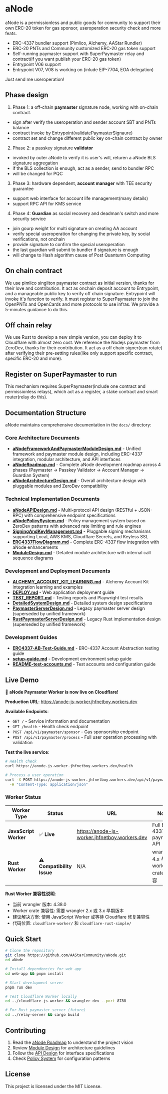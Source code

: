 # aNode
aNode is a permissionless and public goods for community to support their own ERC-20 token for gas sponsor, useroperation security check and more feats.

- ERC-4337 bundler support (Pimlico, Alchemy, AAStar Rundler)
- ERC-20 PNTs and Community customized ERC-20 gas token support
- Self-running paymaster support with SuperPaymaster relay and contract(if you want publish your ERC-20 gas token)
- Entrypoint V06 support
- Entrypoint V07, V08 is working on (inlude EIP-7704, EOA delegation)

Just send me useroperation!

## Phase design
1. Phase 1: a off-chain **paymaster** signature node, working with on-chain contract.
  - sign after verify the useroperation and sender account SBT and PNTs balance
  - contract invoke by Entrypoint(validatePaymasterSignaure)
  - contract set and change different public key on-chain contract by owner
2. Phase 2: a passkey signature **validator**
  - invoked by outer aNode to verify it is user's will, returen a aNode BLS signature aggregation
  - if the BLS collection is enough, act as a sender, send to bundler RPC
  - will be changed for PQC
3. Phase 3: hardware dependent, **account manager** with TEE security guarantee
  - support web interface for account life management(many details)
  - support RPC API for KMS service
4. Phase 4: **Guardian** as social recovery and deadman's switch and more security service
  - join gourp weight for multi signature on creating AA account
  - verify special useroperation for changing the private key, by social verifications, not onchain
  - provide signature to confirm the special useroperation
  - the last guardian will submit to bundler if signature is enough
  - will change to Hash algorithm cause of Post Quantumn Computing


## On chain contract
We use pimlico singliton paymaster contract as initial version, thanks for their love and contribution.
It act as onchain deposit account to Entrypoint, and a manageable public key to verify off chain signature.
Entrypoint will invoke it's function to verify.
It must register to SuperPaymaster to join the OpenPNTs and OpenCards and more protocols to use infras.
We provide a 5-minutes guidance to do this.

## Off chain relay
We use Rust to develop a new simple version, you can deploy it to Cloudflare with almost zero cost.
We reference the Nodejs paymaster from ZeroDev, thanks for their contribution.
It act as a off chain signer(can rotate) after verifying their pre-setting rules(like only support specific contract, specific ERC-20 and more).

## Register on SuperPaymaster to run
This mechanism requires SuperPaymaster(include one contract and permissionless relays), which act as a register, a stake contract and smart router(relay do this).

## Documentation Structure

aNode maintains comprehensive documentation in the `docs/` directory:

### Core Architecture Documents
- **[aNodeFrameworkAndPaymasterModuleDesign.md](docs/aNodeFrameworkAndPaymasterModuleDesign.md)** - Unified framework and paymaster module design, including ERC-4337 integration, modular architecture, and API interfaces
- **[aNodeRoadmap.md](docs/aNodeRoadmap.md)** - Complete aNode development roadmap across 4 phases (Paymaster → Passkey Validator → Account Manager → Guardian System)
- **[aNodeArchitectureDesign.md](docs/aNodeArchitectureDesign.md)** - Overall architecture design with pluggable modules and ZeroDev compatibility

### Technical Implementation Documents
- **[aNodeAPIDesign.md](docs/aNodeAPIDesign.md)** - Multi-protocol API design (RESTful + JSON-RPC) with comprehensive endpoint specifications
- **[aNodePolicySystem.md](docs/aNodePolicySystem.md)** - Policy management system based on ZeroDev patterns with advanced rate limiting and rule engines
- **[SigningAndKeyManagement.md](docs/SigningAndKeyManagement.md)** - Pluggable signing mechanisms supporting Local, AWS KMS, Cloudflare Secrets, and Keyless SSL
- **[ERC4337FlowDiagram.md](docs/ERC4337FlowDiagram.md)** - Complete ERC-4337 flow integration with aNode enhancements
- **[ModuleDesign.md](docs/ModuleDesign.md)** - Detailed module architecture with internal call sequence diagrams

### Development and Deployment Documents
- **[ALCHEMY_ACCOUNT_KIT_LEARNING.md](docs/ALCHEMY_ACCOUNT_KIT_LEARNING.md)** - Alchemy Account Kit integration learning and examples
- **[DEPLOY.md](docs/DEPLOY.md)** - Web application deployment guide
- **[TEST_REPORT.md](docs/TEST_REPORT.md)** - Testing reports and Playwright test results
- **[DetailedSystemDesign.md](docs/DetailedSystemDesign.md)** - Detailed system design specifications
- **[PaymasterServerDesign.md](docs/PaymasterServerDesign.md)** - Legacy paymaster server design (superseded by unified framework)
- **[RustPaymasterServerDesign.md](docs/RustPaymasterServerDesign.md)** - Legacy Rust implementation design (superseded by unified framework)

### Development Guides
- **[ERC4337-AB-Test-Guide.md](docs/ERC4337-AB-Test-Guide.md)** - ERC-4337 Account Abstraction testing guide
- **[setup-guide.md](docs/setup-guide.md)** - Development environment setup guide
- **[README-test-accounts.md](docs/README-test-accounts.md)** - Test accounts and configuration guide

## Live Demo

🚀 **aNode Paymaster Worker is now live on Cloudflare!**

**Production URL**: https://anode-js-worker.jhfnetboy.workers.dev

**Available Endpoints**:
- `GET /` - Service information and documentation
- `GET /health` - Health check endpoint
- `POST /api/v1/paymaster/sponsor` - Gas sponsorship endpoint
- `POST /api/v1/paymaster/process` - Full user operation processing with validation

**Test the live service**:
```bash
# Health check
curl https://anode-js-worker.jhfnetboy.workers.dev/health

# Process a user operation
curl -X POST https://anode-js-worker.jhfnetboy.workers.dev/api/v1/paymaster/process \
  -H "Content-Type: application/json"
```

### Worker Status

| Worker Type | Status | URL | Notes |
|-------------|--------|-----|-------|
| **JavaScript Worker** | ✅ **Live** | https://anode-js-worker.jhfnetboy.workers.dev | Full ERC-4337 paymaster API |
| **Rust Worker** | ⚠️ **Compatibility Issue** | N/A | wrangler 4.x 与 worker crate 不兼容 |

**Rust Worker 兼容性说明**:
- 当前 wrangler 版本: 4.38.0
- Worker crate 兼容性: 需要 wrangler 2.x 或 3.x 早期版本
- 建议解决方案: 使用 JavaScript Worker 或等待 Cloudflare 修复兼容性
- 代码位置: `cloudflare-worker/` 和 `cloudflare-rust-simple/`

## Quick Start

```bash
# Clone the repository
git clone https://github.com/AAStarCommunity/aNode.git
cd aNode

# Install dependencies for web app
cd web-app && pnpm install

# Start development server
pnpm run dev

# Test Cloudflare Worker locally
cd ../cloudflare-js-worker && wrangler dev --port 8788

# For Rust paymaster server (future)
cd ../relay-server && cargo build
```

## Contributing

1. Read the [aNode Roadmap](docs/aNodeRoadmap.md) to understand the project vision
2. Review [Module Design](docs/ModuleDesign.md) for architecture guidelines
3. Follow the [API Design](docs/aNodeAPIDesign.md) for interface specifications
4. Check [Policy System](docs/aNodePolicySystem.md) for configuration patterns

## License

This project is licensed under the MIT License. 



